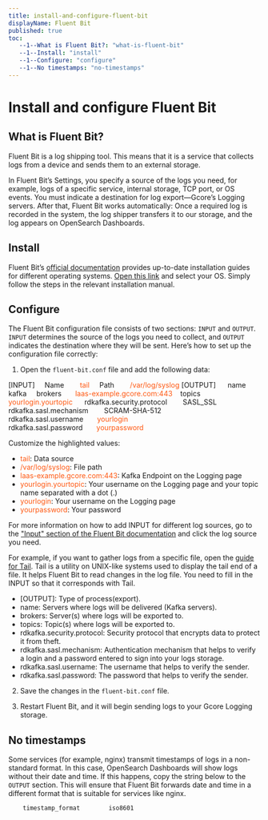 ```yaml
---
title: install-and-configure-fluent-bit
displayName: Fluent Bit
published: true
toc:
   --1--What is Fluent Bit?: "what-is-fluent-bit"
   --1--Install: "install"
   --1--Configure: "configure"
   --1--No timestamps: "no-timestamps"
---
```

# Install and configure Fluent Bit

## What is Fluent Bit?  

Fluent Bit is a log shipping tool. This means that it is a service that collects logs from a device and sends them to an external storage.

In Fluent Bit’s Settings, you specify a source of the logs you need, for example, logs of a specific service, internal storage, TCP port, or OS events. You must indicate a destination for log export—Gcore’s Logging servers. After that, Fluent Bit works automatically: Once a required log is recorded in the system, the log shipper transfers it to our storage, and the log appears on OpenSearch Dashboards.

## Install

Fluent Bit’s <a href="https://docs.fluentbit.io/manual/installation/getting-started-with-fluent-bit" target="_blank">official documentation</a> provides up-to-date installation guides for different operating systems. <a href="https://docs.fluentbit.io/manual/installation/getting-started-with-fluent-bit" target="_blank">Open this link</a> and select your OS. Simply follow the steps in the relevant installation manual.

## Configure 

The Fluent Bit configuration file consists of two sections: `INPUT` and `OUTPUT`. `INPUT` determines the source of the logs you need to collect, and `OUTPUT` indicates the destination where they will be sent. Here’s how to set up the configuration file correctly:

1. Open the `fluent-bit.conf` file and add the following data:

<code-block>
[INPUT]  
    Name        <span style="color:#FF5913">tail</span>
    Path        <span style="color:#FF5913">/var/log/syslog</span>
[OUTPUT]   
    name        kafka    
    brokers       <span style="color:#FF5913">laas-example.gcore.com:443</span>  
    topics        <span style="color:#FF5913">yourlogin.yourtopic</span>   
    rdkafka.security.protocol        SASL_SSL    
    rdkafka.sasl.mechanism        SCRAM-SHA-512   
    rdkafka.sasl.username       <span style="color:#FF5913">yourlogin</span>
    rdkafka.sasl.password       <span style="color:#FF5913">yourpassword</span> 
</code-block>

Customize the highlighted values:

- <span style="color:#FF5913">tail</span>: Data source
- <span style="color:#FF5913">/var/log/syslog</span>: File path 
- <span style="color:#FF5913">laas-example.gcore.com:443</span>: Kafka Endpoint on the Logging page
- <span style="color:#FF5913">yourlogin.yourtopic</span>: Your username on the Logging page and your topic name separated with a dot (.)
- <span style="color:#FF5913">yourlogin</span>: Your username on the Logging page
- <span style="color:#FF5913">yourpassword</span>: Your password

For more information on how to add INPUT for different log sources, go to the <a href="https://docs.fluentbit.io/manual/pipeline/inputs" target="_blank">"Input" section of the Fluent Bit documentation</a> and click the log source you need. 

For example, if you want to gather logs from a specific file, open the <a href="https://docs.fluentbit.io/manual/pipeline/inputs/tail" target="_blank">guide for Tail</a>. Tail is a utility on UNIX-like systems used to display the tail end of a file. It helps Fluent Bit to read changes in the log file. You need to fill in the INPUT so that it corresponds with Tail.

<expandable-element title="Descriptions of the OUTPUT strings">

- [OUTPUT]: Type of process(export).  
- name: Servers where logs will be delivered (Kafka servers).  
- brokers: Server(s) where logs will be exported to.  
- topics: Topic(s) where logs will be exported to.  
- rdkafka.security.protocol: Security protocol that encrypts data to protect it from theft.  
- rdkafka.sasl.mechanism: Authentication mechanism that helps to verify a login and a password entered to sign into your logs storage.  
- rdkafka.sasl.username: The username that helps to verify the sender.  
- rdkafka.sasl.password: The password that helps to verify the sender.

</expandable-element>

2. Save the changes in the `fluent-bit.conf` file.

3. Restart Fluent Bit, and it will begin sending logs to your Gcore Logging storage.

## No timestamps  

Some services (for example, nginx) transmit timestamps of logs in a non-standard format. In this case, OpenSearch Dashboards will show logs without their date and time. If this happens, copy the string below to the `OUTPUT` section. This will ensure that Fluent Bit forwards date and time in a different format that is suitable for services like nginx.

```
    timestamp_format        iso8601
```